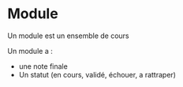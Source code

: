 # Module

Un module est un ensemble de cours

Un module a :
  - une note finale
  - Un statut (en cours, validé, échouer, a rattraper)
